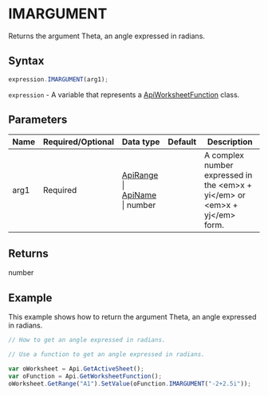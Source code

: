 # IMARGUMENT

Returns the argument Theta, an angle expressed in radians.

## Syntax

```javascript
expression.IMARGUMENT(arg1);
```

`expression` - A variable that represents a [ApiWorksheetFunction](../ApiWorksheetFunction.md) class.

## Parameters

| **Name** | **Required/Optional** | **Data type** | **Default** | **Description** |
| ------------- | ------------- | ------------- | ------------- | ------------- |
| arg1 | Required | [ApiRange](../../ApiRange/ApiRange.md) \| [ApiName](../../ApiName/ApiName.md) \| number |  | A complex number expressed in the &lt;em&gt;x + yi&lt;/em&gt; or &lt;em&gt;x + yj&lt;/em&gt; form. |

## Returns

number

## Example

This example shows how to return the argument Theta, an angle expressed in radians.

```javascript editor-xlsx
// How to get an angle expressed in radians.

// Use a function to get an angle expressed in radians.

var oWorksheet = Api.GetActiveSheet();
var oFunction = Api.GetWorksheetFunction();
oWorksheet.GetRange("A1").SetValue(oFunction.IMARGUMENT("-2+2.5i"));
```
